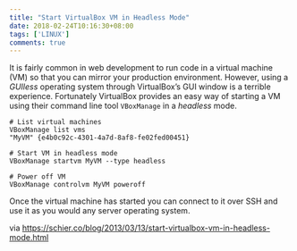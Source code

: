 ```yaml
---
title: "Start VirtualBox VM in Headless Mode"
date: 2018-02-24T10:16:30+08:00
tags: ['LINUX']
comments: true
---
```


It is fairly common in web development to run code in a virtual machine (VM) so that you can mirror your production environment. However, using a *GUIless* operating system through VirtualBox’s GUI window is a terrible experience. Fortunately VirtualBox provides an easy way of starting a VM using their command line tool `VBoxManage` in a *headless* mode.

```
# List virtual machines
VBoxManage list vms
"MyVM" {e4b0c92c-4301-4a7d-8af8-fe02fed00451}

# Start VM in headless mode
VBoxManage startvm MyVM --type headless

# Power off VM
VBoxManage controlvm MyVM poweroff
```

Once the virtual machine has started you can connect to it over SSH and use it as you would any server operating system.

via <https://schier.co/blog/2013/03/13/start-virtualbox-vm-in-headless-mode.html>
